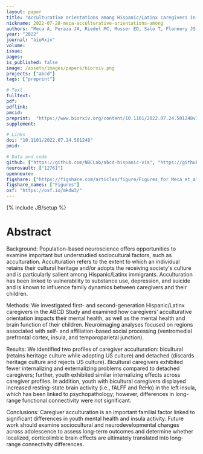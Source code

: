 ```yaml
---
layout: paper
title: "Acculturative orientations among Hispanic/Latinx caregivers in the ABCD Study: Associations with caregiver and youth mental health and youth brain function"
nickname: 2022-07-28-meca-acculturative-orientations-among
authors: "Meca A, Peraza JA, Riedel MC, Musser ED, Salo T, Flannery JS, Bottenhorn KL, Dick AS, Pintos Lobo R, Ucros LM, Greaves CA, Hawes SW, Sanchez M, Robledo Gonzalez M, Sutherland MT, Gonzalez R, Laird AR"
year: "2022"
journal: "bioRxiv"
volume:
issue:
pages:
is_published: false
image: /assets/images/papers/biorxiv.png
projects: ["abcd"]
tags: ["preprint"]

# Text
fulltext:
pdf:
pdflink:
pmcid:
preprint:  "https://www.biorxiv.org/content/10.1101/2022.07.24.501248v1"
supplement:

# Links
doi: "10.1101/2022.07.24.501248"
pmid:

# Data and code
github: ["https://github.com/NBCLab/abcd-hispanic-via", "https://github.com/NBCLab/abcd_fmriprep-analysis"]
neurovault: ["12761"]
openneuro:
figshare: ["https://figshare.com/articles/figure/Figures_for_Meca_et_al_Acculturative_orientations_among_Hispanic_Latinx_caregivers_in_the_ABCD_Study_/20344146"]
figshare_names: ["Figures"]
osf: "https://osf.io/mkdw3/"
---
```

{% include JB/setup %}

# Abstract

Background:
Population-based neuroscience offers opportunities to examine important but understudied sociocultural factors, such as acculturation. Acculturation refers to the extent to which an individual retains their cultural heritage and/or adopts the receiving society's culture and is particularly salient among Hispanic/Latinx immigrants.
Acculturation has been linked to vulnerability to substance use, depression, and suicide and is known to influence family dynamics between caregivers and their children.

Methods: We investigated first- and second-generation Hispanic/Latinx caregivers in the ABCD Study and examined how caregivers' acculturative orientation impacts their mental health, as well as the mental health and brain function of their children.
Neuroimaging analyses focused on regions associated with self- and affiliation-based social processing (ventromedial prefrontal cortex, insula, and temporoparietal junction).

Results: We identified two profiles of caregiver acculturation: bicultural (retains heritage culture while adopting US culture) and detached (discards heritage culture and rejects US culture).
Bicultural caregivers exhibited fewer internalizing and externalizing problems compared to detached caregivers; further, youth exhibited similar internalizing effects across caregiver profiles.
In addition, youth with bicultural caregivers displayed increased resting-state brain activity (i.e., fALFF and ReHo) in the left insula, which has been linked to psychopathology; however, differences in long-range functional connectivity were not significant.

Conclusions: Caregiver acculturation is an important familial factor linked to significant differences in youth mental health and insula activity.
Future work should examine sociocultural and neurodevelopmental changes across adolescence to assess long-term outcomes and determine whether localized, corticolimbic brain effects are ultimately translated into long-range connectivity differences.
